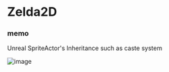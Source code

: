 # Zelda2D

### memo 
Unreal SpriteActor's Inheritance such as caste system

![image](https://github.com/strurao/Zelda/assets/126440235/7a0fd980-f1bc-474b-bae0-b2076045c7b5)
